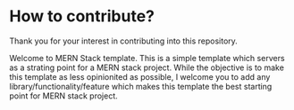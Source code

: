 # How to contribute?

Thank you for your interest in contributing into this repository.

Welcome to MERN Stack template. This is a simple template which servers as a strating point for a MERN stack project. While the objective is to make this template as less opinionited as possible, I welcome you to add any library/functionality/feature which makes this template the best starting point for MERN stack project.

